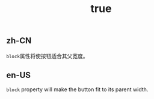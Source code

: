 ﻿---
order: 0
title:
  zh-CN: Block 按钮
  en-US: Block Button
---

## zh-CN

`block`属性将使按钮适合其父宽度。

## en-US

`block` property will make the button fit to its parent width.
